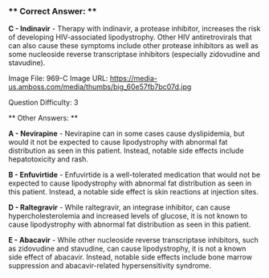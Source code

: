 ### ** Correct Answer: **

**C - Indinavir** - Therapy with indinavir, a protease inhibitor, increases the risk of developing HIV-associated lipodystrophy. Other HIV antiretrovirals that can also cause these symptoms include other protease inhibitors as well as some nucleoside reverse transcriptase inhibitors (especially zidovudine and stavudine).

Image File: 969-C
Image URL: https://media-us.amboss.com/media/thumbs/big_60e57fb7bc07d.jpg

Question Difficulty: 3

** Other Answers: **

**A - Nevirapine** - Nevirapine can in some cases cause dyslipidemia, but would it not be expected to cause lipodystrophy with abnormal fat distribution as seen in this patient. Instead, notable side effects include hepatotoxicity and rash.

**B - Enfuvirtide** - Enfuvirtide is a well-tolerated medication that would not be expected to cause lipodystrophy with abnormal fat distribution as seen in this patient. Instead, a notable side effect is skin reactions at injection sites.

**D - Raltegravir** - While raltegravir, an integrase inhibitor, can cause hypercholesterolemia and increased levels of glucose, it is not known to cause lipodystrophy with abnormal fat distribution as seen in this patient.

**E - Abacavir** - While other nucleoside reverse transcriptase inhibitors, such as zidovudine and stavudine, can cause lipodystrophy, it is not a known side effect of abacavir. Instead, notable side effects include bone marrow suppression and abacavir-related hypersensitivity syndrome.

